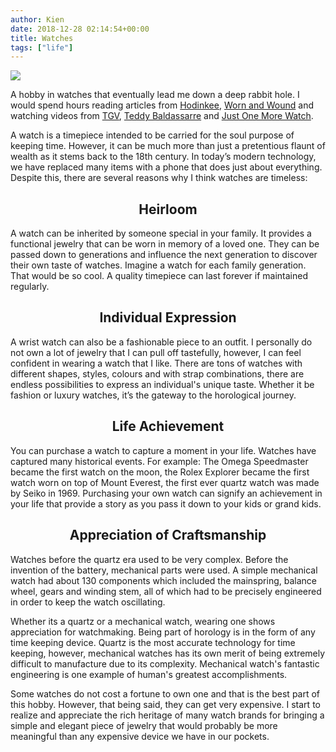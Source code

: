 ```yaml
---
author: Kien
date: 2018-12-28 02:14:54+00:00
title: Watches
tags: ["life"]
---
```


![](https://images.unsplash.com/photo-1527001929378-edd8dea61a06?ixlib=rb-1.2.1&ixid=eyJhcHBfaWQiOjEyMDd9&auto=format&fit=crop&w=1950&q=80)

A hobby in watches that eventually lead me down a deep rabbit hole. I would spend hours reading articles from [Hodinkee](https://www.hodinkee.com/), [Worn and Wound](https://wornandwound.com/) and watching videos from [TGV](https://www.youtube.com/watch?v=gNAz3zpFphQ&list=PLZW36VbJh66dsfiWn0zDzBBuKDSZpMcjK), [Teddy Baldassarre](https://youtu.be/ERVwwPSbpZo) and [Just One More Watch](https://www.youtube.com/watch?v=BhL-m3mgdIQ).

A watch is a timepiece intended to be carried for the soul purpose of keeping time. However, it can be much more than just a pretentious flaunt of wealth as it stems back to the 18th century. In today’s modern technology, we have replaced many items with a phone that does just about everything. Despite this, there are several reasons why I think watches are timeless:

<center><h2>Heirloom</h2></center>

A watch can be inherited by someone special in your family. It provides a functional jewelry that can be worn in memory of a loved one. They can be passed down to generations and influence the next generation to discover their own taste of watches. Imagine a watch for each family generation. That would be so cool. A quality timepiece can last forever if maintained regularly.

<center><h2>Individual Expression</h2></center>

A wrist watch can also be a fashionable piece to an outfit. I personally do not own a lot of jewelry that I can pull off tastefully, however, I can feel confident in wearing a watch that I like. There are tons of watches with different shapes, styles, colours and with strap combinations, there are endless possibilities to express an individual's unique taste. Whether it be fashion or luxury watches, it’s the gateway to the horological journey.

<center><h2>Life Achievement</h2></center>

You can purchase a watch to capture a moment in your life. Watches have captured many historical events. For example: The Omega Speedmaster became the first watch on the moon, the Rolex Explorer became the first watch worn on top of Mount Everest, the first ever quartz watch was made by Seiko in 1969. Purchasing your own watch can signify an achievement in your life that provide a story as you pass it down to your kids or grand kids.

<center><h2>Appreciation of Craftsmanship</h2></center>

Watches before the quartz era used to be very complex. Before the invention of the battery, mechanical parts were used. A simple mechanical watch had about 130 components which included the mainspring, balance wheel, gears and winding stem, all of which had to be precisely engineered in order to keep the watch oscillating.

Whether its a quartz or a mechanical watch, wearing one shows appreciation for watchmaking. Being part of horology is in the form of any time keeping device. Quartz is the most accurate technology for time keeping, however, mechanical watches has its own merit of being extremely difficult to manufacture due to its complexity. Mechanical watch's fantastic engineering is one example of human's greatest accomplishments.

Some watches do not cost a fortune to own one and that is the best part of this hobby. However, that being said, they can get very expensive. I start to realize and appreciate the rich heritage of many watch brands for bringing a simple and elegant piece of jewelry that would probably be more meaningful than any expensive device we have in our pockets.
